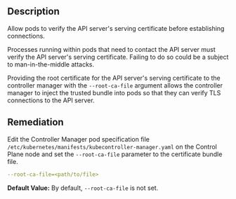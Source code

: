 ## Description

Allow pods to verify the API server's serving certificate before establishing connections.

Processes running within pods that need to contact the API server must verify the API server's serving certificate. Failing to do so could be a subject to man-in-the-middle attacks.

Providing the root certificate for the API server's serving certificate to the controller manager with the `--root-ca-file` argument allows the controller manager to inject the trusted bundle into pods so that they can verify TLS connections to the API server.

## Remediation

Edit the Controller Manager pod specification file `/etc/kubernetes/manifests/kubecontroller-manager.yaml` on the Control Plane node and set the `--root-ca-file` parameter to the certificate bundle file.

```yaml
--root-ca-file=<path/to/file>
```

**Default Value:** By default, `--root-ca-file` is not set.
